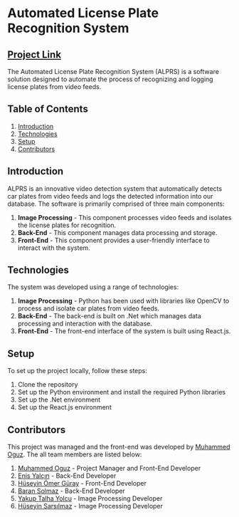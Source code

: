 # Automated License Plate Recognition System

## [Project Link](https://github.com/Penguin-Invasion/School-Service-System)

The Automated License Plate Recognition System (ALPRS) is a software solution designed to automate the process of recognizing and logging license plates from video feeds.

## Table of Contents

1. [Introduction](#introduction)
2. [Technologies](#technologies)
3. [Setup](#setup)
4. [Contributors](#contributors)

## Introduction

ALPRS is an innovative video detection system that automatically detects car plates from video feeds and logs the detected information into our database. The software is primarily comprised of three main components:

1. **Image Processing** - This component processes video feeds and isolates the license plates for recognition.
2. **Back-End** - This component manages data processing and storage.
3. **Front-End** - This component provides a user-friendly interface to interact with the system.

## Technologies

The system was developed using a range of technologies:

1. **Image Processing** - Python has been used with libraries like OpenCV to process and isolate car plates from video feeds.
2. **Back-End** - The back-end is built on .Net which manages data processing and interaction with the database.
3. **Front-End** - The front-end interface of the system is built using React.js.

## Setup

To set up the project locally, follow these steps:

1. Clone the repository
2. Set up the Python environment and install the required Python libraries
3. Set up the .Net environment
4. Set up the React.js environment

## Contributors

This project was managed and the front-end was developed by [Muhammed Oguz](https://github.com/muhammedogz). The all team members are listed below:

1. [Muhammed Oguz](https://github.com/muhammedogz) - Project Manager and Front-End Developer
2. [Enis Yalçın](https://github.com/enisyalcin) - Back-End Developer
3. [Hüseyin Ömer Güray](https://github.com/zeldox258) - Front-End Developer
4. [Baran Solmaz](https://github.com/baransolmaz) - Back-End Developer
5. [Yakup Talha Yolcu](https://github.com/TalhaYolcu) - Image Processing Developer
6. [Hüseyin Sarsılmaz](https://github.com/huseyinsarsilmaz) - Image Processing Developer
